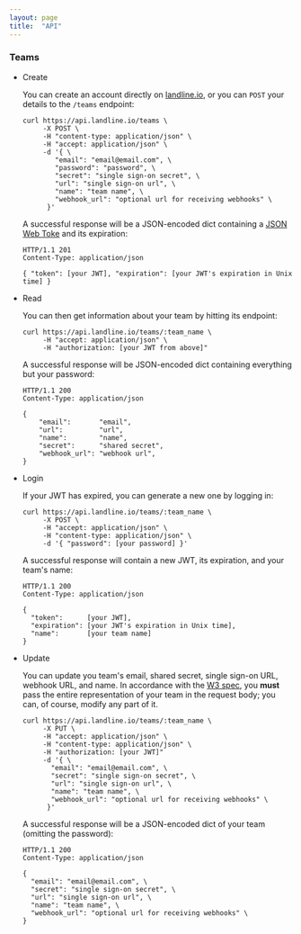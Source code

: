```yaml
---
layout: page
title:  "API"
---
```


<a name="teams"></a>
### Teams

- Create

    You can create an account directly on [landline.io](https://landline.io),
    or you can `POST` your details to the `/teams` endpoint:

    ```
    curl https://api.landline.io/teams \
         -X POST \
         -H "content-type: application/json" \
         -H "accept: application/json" \
         -d '{ \
            "email": "email@email.com", \
            "password": "password", \
            "secret": "single sign-on secret", \
            "url": "single sign-on url", \
            "name": "team name", \
            "webhook_url": "optional url for receiving webhooks" \
          }'
    ```

    A successful response will be a JSON-encoded dict containing a [JSON Web Toke](http://jwt.io/) and its expiration:

    ```
    HTTP/1.1 201
    Content-Type: application/json

    { "token": [your JWT], "expiration": [your JWT's expiration in Unix time] }
    ```

- Read

    You can then get information about your team by hitting its endpoint:

    ```
    curl https://api.landline.io/teams/:team_name \
         -H "accept: application/json" \
         -H "authorization: [your JWT from above]"
    ```

    A successful response will be JSON-encoded dict containing everything but your password:

    ```
    HTTP/1.1 200
    Content-Type: application/json

    {
  		"email":       "email",
  		"url":         "url",
  		"name":        "name",
  		"secret":      "shared secret",
  		"webhook_url": "webhook url",
  	}
    ```

- Login

    If your JWT has expired, you can generate a new one by logging in:

    ```
    curl https://api.landline.io/teams/:team_name \
         -X POST \
         -H "accept: application/json" \
         -H "content-type: application/json" \
         -d '{ "password": [your password] }'
    ```

    A successful response will contain a new JWT, its expiration, and your team's name:

    ```
    HTTP/1.1 200
    Content-Type: application/json

    {
      "token":      [your JWT],
      "expiration": [your JWT's expiration in Unix time],
      "name":       [your team name]
    }
    ```

- Update

    You can update you team's email, shared secret, single sign-on URL, webhook URL, and name. In accordance with the [W3 spec](http://www.w3.org/Protocols/rfc2616/rfc2616-sec9.html), you **must** pass the entire representation of your team in the request body; you can, of course, modify any part of it.

    ```
    curl https://api.landline.io/teams/:team_name \
         -X PUT \
         -H "accept: application/json" \
         -H "content-type: application/json" \
         -H "authorization: [your JWT]"
         -d '{ \
           "email": "email@email.com", \
           "secret": "single sign-on secret", \
           "url": "single sign-on url", \
           "name": "team name", \
           "webhook_url": "optional url for receiving webhooks" \
          }'
    ```

    A successful response will be a JSON-encoded dict of your team (omitting the password):

    ```
    HTTP/1.1 200
    Content-Type: application/json

    {
      "email": "email@email.com", \
      "secret": "single sign-on secret", \
      "url": "single sign-on url", \
      "name": "team name", \
      "webhook_url": "optional url for receiving webhooks" \
    }
    ```

